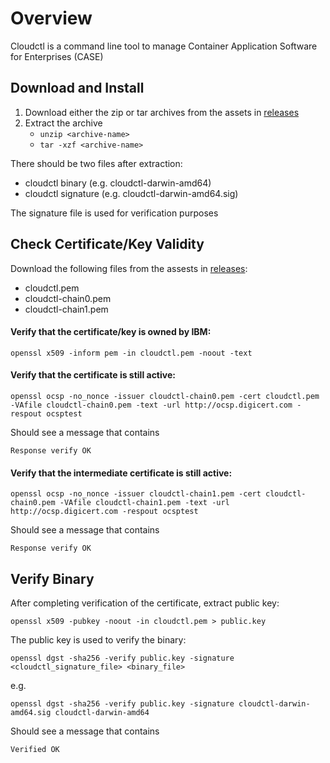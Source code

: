 # Overview
Cloudctl is a command line tool to manage Container Application Software for Enterprises (CASE)


## Download and Install

1. Download either the zip or tar archives from the assets in [releases](https://github.com/IBM/cloud-pak-cli/releases)
2. Extract the archive
    - `unzip <archive-name>`
    - `tar -xzf <archive-name>`

There should be two files after extraction:
- cloudctl binary (e.g. cloudctl-darwin-amd64)
- cloudctl signature (e.g. cloudctl-darwin-amd64.sig)

The signature file is used for verification purposes


## Check Certificate/Key Validity

Download the following files from the assests in [releases](https://github.com/IBM/cloud-pak-cli/releases):
- cloudctl.pem
- cloudctl-chain0.pem
- cloudctl-chain1.pem

#### Verify that the certificate/key is owned by IBM:

`openssl x509 -inform pem -in cloudctl.pem -noout -text`

#### Verify that the certificate is still active:

`openssl ocsp -no_nonce -issuer cloudctl-chain0.pem -cert cloudctl.pem -VAfile cloudctl-chain0.pem -text -url http://ocsp.digicert.com -respout ocsptest`

Should see a message that contains 

`Response verify OK`

#### Verify that the intermediate certificate is still active:

`openssl ocsp -no_nonce -issuer cloudctl-chain1.pem -cert cloudctl-chain0.pem -VAfile cloudctl-chain1.pem -text -url http://ocsp.digicert.com -respout ocsptest`

Should see a message that contains 

`Response verify OK`


## Verify Binary

After completing verification of the certificate, extract public key:

`openssl x509 -pubkey -noout -in cloudctl.pem > public.key`

The public key is used to verify the binary:

`openssl dgst -sha256 -verify public.key -signature <cloudctl_signature_file> <binary_file>`

e.g.

`openssl dgst -sha256 -verify public.key -signature cloudctl-darwin-amd64.sig cloudctl-darwin-amd64`

Should see a message that contains 

`Verified OK`
